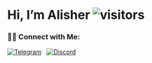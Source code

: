 # Hi, I’m Alisher ![visitors](https://komarev.com/ghpvc/?username=nazarhanov&label=Profile+views&color=brightgreen)

### 🤝🏻 Connect with Me:

[![Telegram](https://img.shields.io/badge/Telegram-Contact?style=social&logo=telegram)](https://t.me/novanaz) &nbsp; [![Discord](https://img.shields.io/badge/Discord-Contact?style=social&logo=discord)](https://discordapp.com/users/689129055219613746)
